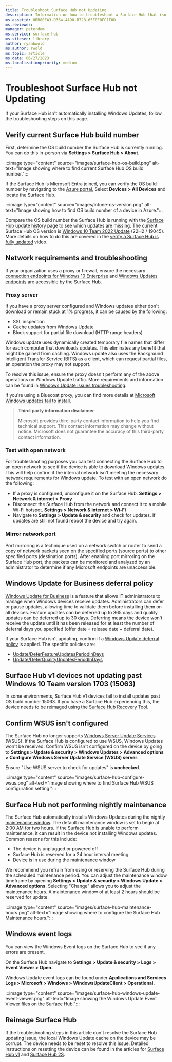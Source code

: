```yaml
---
title: Troubleshoot Surface Hub not Updating
description: Information on how to troubleshoot a Surface Hub that isn't automatically installing Windows Updates.
ms.assetid: 8BB80FA3-D364-4A90-B72B-65F0F0FC1F0D
ms.reviewer: 
manager: peterdem
ms.service: surface-hub
ms.sitesec: library
author: ryanbwold
ms.author: rwold
ms.topic: article
ms.date: 06/27/2023
ms.localizationpriority: medium
---
```


# Troubleshoot Surface Hub not Updating ##

If your Surface Hub isn't automatically installing Windows Updates, follow the troubleshooting steps on this page.
 
## Verify current Surface Hub build number ##
First, determine the OS build number the Surface Hub is currently running. You can do this in-person via **Settings > Surface Hub > About**.

:::image type="content" source="images/surface-hub-os-build.png" alt-text="Image showing where to find current Surface Hub OS build number.":::
 
If the Surface Hub is Microsoft Entra joined, you can verify the OS build number by navigating to the [Azure portal](https://portal.azure.com/), Select **Devices > All Devices** and locate the Surface Hub.
 
:::image type="content" source="images/intune-os-version.png" alt-text="Image showing how to find OS build number of a device in Azure.":::

Compare the OS build number the Surface Hub is running with the [Surface Hub update history](/surface-hub/surface-hub-update-history) page to see which updates are missing. The current Surface Hub OS version is [Windows 10 Team 2022 Update](/surface-hub/surface-hub-2022-update) (22H2 / 19045). More details on how to do this are covered in the [verify a Surface Hub is fully updated](https://www.youtube.com/watch?v=rxL5cUS_3TA) video.

## Network requirements and troubleshooting ##
If your organization uses a proxy or firewall, ensure the necessary [connection endpoints for Windows 10 Enterprise](/windows/privacy/manage-windows-21h2-endpoints) and [Windows Updates endpoints](/troubleshoot/windows-client/deployment/windows-update-issues-troubleshooting#device-cant-access-update-files) are accessible by the Surface Hub.

### Proxy server ###
If you have a proxy server configured and Windows updates either don't download or remain stuck at 1% progress, it can be caused by the following:
- SSL inspection
- Cache updates from Windows Update
- Block support for partial file download (HTTP range headers)

Windows update uses dynamically created temporary file names that differ for each computer that downloads updates. This eliminates any benefit that might be gained from caching. Windows update also uses the Background Intelligent Transfer Service (BITS) as a client, which can request partial files, an operation the proxy may not support.

To resolve this issue, ensure the proxy doesn't perform any of the above operations on Windows Update traffic. More requirements and information can be found in [Windows Update issues troubleshooting](/troubleshoot/windows-client/deployment/windows-update-issues-troubleshooting).

If you're using a Bluecoat proxy, you can find more details at [Microsoft Windows updates fail to install](https://knowledge.broadcom.com/external/article/166719/microsoft-windows-updates-fail-to-instal.html).

> **Third-party information disclaimer**
>
> Microsoft provides third-party contact information to help you find technical support. This contact information may change without notice. Microsoft does not guarantee the accuracy of this third-party contact information.

### Test with open network ###
For troubleshooting purposes you can test connecting the Surface Hub to an open network to see if the device is able to download Windows updates. This will help confirm if the internal network isn't meeting the necessary network requirements for Windows update. To test with an open network do the following:

- If a proxy is configured, unconfigure it on the Surface Hub. **Settings > Network & internet > Proxy**
- Disconnect the Surface Hub from the network and connect it to a mobile Wi-Fi hotspot. **Settings > Network & internet > Wi-Fi**
- Navigate to **Settings > Update & security** and check for updates. If updates are still not found reboot the device and try again.

### Mirror network port ###
Port mirroring is a technique used on a network switch or router to send a copy of network packets seen on the specified ports (source ports) to other specified ports (destination ports). After enabling port mirroring on the Surface Hub port, the packets can be monitored and analyzed by an administrator to determine if any Microsoft endpoints are unaccessible. 

## Windows Update for Business deferral policy ##
[Windows Update for Business](/surface-hub/manage-windows-updates-for-surface-hub#windows-update-for-business) is a feature that allows IT administrators to manage when Windows devices receive updates. Administrators can defer or pause updates, allowing time to validate them before installing them on all devices. Feature updates can be deferred up to 365 days and quality updates can be deferred up to 30 days. Deferring means the device won't receive the update until it has been released for at least the number of deferral days you specified (offer date = release date + deferral date).
 
If your Surface Hub isn't updating, confirm if a [Windows Update deferral policy](/surface-hub/manage-windows-updates-for-surface-hub#group-surface-hub-into-deployment-rings) is applied. The specific policies are:

- [Update/DeferFeatureUpdatesPeriodInDays](/windows/client-management/mdm/policy-csp-update#deferfeatureupdatesperiodindays)
- [Update/DeferQualityUpdatesPeriodInDays](/windows/client-management/mdm/policy-csp-update#deferqualityupdatesperiodindays)

## Surface Hub v1 devices not updating past Windows 10 Team version 1703 (15063) ##
In some environments, Surface Hub v1 devices fail to install updates past OS build number 15063. If you have a Surface Hub experiencing this, the device needs to be reimaged using the [Surface Hub Recovery Tool](/surface-hub/surface-hub-recovery-tool).

## Confirm WSUS isn't configured ##
The Surface Hub no longer supports [Windows Server Update Services](/windows-server/administration/windows-server-update-services/get-started/windows-server-update-services-wsus) (WSUS). If the Surface Hub is configured to use WSUS, Windows Updates won't be received. Confirm WSUS isn't configured on the device by going to **Settings > Update & security > Windows Updates > Advanced options > Configure Windows Server Update Service (WSUS) server**.
 
Ensure "Use WSUS server to check for updates" is **unchecked**.
 
:::image type="content" source="images/surface-hub-configure-wsus.png" alt-text="Image showing where to find Surface Hub WSUS configuration setting.":::

## Surface Hub not performing nightly maintenance ##
The Surface Hub automatically installs Windows Updates during the nightly [maintenance window](/surface-hub/manage-windows-updates-for-surface-hub#maintenance-window). The default maintenance window is set to begin at 2:00 AM for two hours. If the Surface Hub is unable to perform maintenance, it can result in the device not installing Windows updates. Common reasons for this include:

- The device is unplugged or powered off
- Surface Hub is reserved for a 24 hour interval meeting
- Device is in use during the maintenance window

We recommend you refrain from using or reserving the Surface Hub during the scheduled maintenance period. You can adjust the maintenance window timeframe by opening **Settings > Update & security > Windows Update > Advanced options**. Selecting "Change" allows you to adjust the maintenance hours. A maintenance window of at least 2 hours should be reserved for update.

:::image type="content" source="images/surface-hub-maintenance-hours.png" alt-text="Image showing where to configure the Surface Hub Maintenance hours.":::

## Windows event logs ##
You can view the Windows Event logs on the Surface Hub to see if any errors are present.
 
On the Surface Hub navigate to **Settings > Update & security > Logs > Event Viewer > Open.** 

Windows Update event logs can be found under **Applications and Services Logs > Microsoft > Windows > WindowsUpdateClient > Operational.**
 
:::image type="content" source="images/surface-hub-windows-update-event-viewer.png" alt-text="Image showing the Windows Update Event Viewer files on the Surface Hub.":::

## Reimage Surface Hub ##
If the troubleshooting steps in this article don't resolve the Surface Hub updating issue, the local Windows Update cache on the device may be corrupt. The device needs to be reset to resolve this issue. Detailed instructions on resetting the device can be found in the articles for [Surface Hub v1](/surface-hub/device-reset-surface-hub) and [Surface Hub 2S](/surface-hub/surface-hub-2s-recover-reset).
